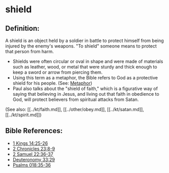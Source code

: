 # shield #

## Definition: ##

A shield is an object held by a soldier in battle to protect himself from being injured by the enemy's weapons. "To shield" someone means to protect that person from harm.

* Shields were often circular or oval in shape and were made of materials such as leather, wood, or metal that were sturdy and thick enough to keep a sword or arrow from piercing them.
* Using this term as a metaphor, the Bible refers to God as a protective shield for his people. (See: [Metaphor](en/ta-vol1/translate/man/figs-metaphor))
* Paul also talks about the "shield of faith," which is a figurative way of saying that believing in Jesus, and living out that faith in obedience to God, will protect believers from spiritual attacks from Satan.

(See also: [[../kt/faith.md]], [[../other/obey.md]], [[../kt/satan.md]], [[../kt/spirit.md]])

## Bible References: ##

* [1 Kings 14:25-26](en/tn/1ki/help/14/25)
* [2 Chronicles 23:8-9](en/tn/2ch/help/23/08)
* [2 Samuel 22:36-37](en/tn/2sa/help/22/36)
* [Deuteronomy 33:29](en/tn/deu/help/33/29)
* [Psalms 018:35-36](en/tn/psa/help/18/35)